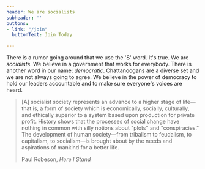 ```yaml
---
header: We are socialists
subheader: ''
buttons:
- link: "/join"
  buttonText: Join Today

---
```

There is a rumor going around that we use the 'S' word. It's true. We are _socialists_. We believe in a government that works for everybody. There is another word in our name: _democratic_. Chattanoogans are a diverse set and we are not always going to agree. We believe in the power of democracy to hold our leaders accountable and to make sure everyone's voices are heard.

<blockquote>
<p>
[A] socialist society represents an advance to a higher stage of life—that is, a form of society which is economically, socially, culturally, and ethically superior to a system based upon production for private profit. History shows that the processes of social change have nothing in common with silly notions about "plots" and "conspiracies." The development of human society—from tribalism to feudalism, to capitalism, to socialism—is brought about by the needs and aspirations of mankind for a better life.
</p>
<footer>Paul Robeson, <cite>Here I Stand</cite></footer>
</blockquote>